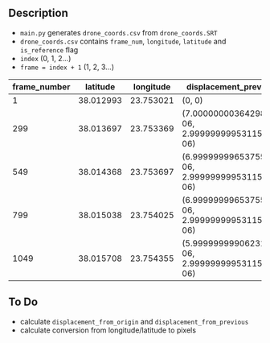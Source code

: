 ## Description
- `main.py` generates `drone_coords.csv` from `drone_coords.SRT`
- `drone_coords.csv` contains `frame_num`, `longitude`, `latitude` and `is_reference` flag
- `index` (0, 1, 2...)
- `frame = index + 1` (1, 2, 3...)

|frame_number|latitude |longitude|displacement_previous|latitude_pixels|longitude_pixels|displacement_previous_pixels|is_reference|
|------------|---------|---------|---------------------|---------------|----------------|----------------------------|------------|
|1           |38.012993|23.753021|(0, 0)               |               |                |                            |True        |
|299         |38.013697|23.753369|(7.000000003642981e-06, 2.9999999995311555e-06)|               |                |                            |False       |
|549         |38.014368|23.753697|(6.999999996537554e-06, 2.9999999995311555e-06)|               |                |                            |False       |
|799         |38.015038|23.754025|(6.999999996537554e-06, 2.9999999995311555e-06)|               |                |                            |False       |
|1049        |38.015708|23.754355|(5.999999999062311e-06, 2.9999999995311555e-06)|               |                |                            |False       |

## To Do
- calculate `displacement_from_origin` and `displacement_from_previous`
- calculate conversion from longitude/latitude to pixels
